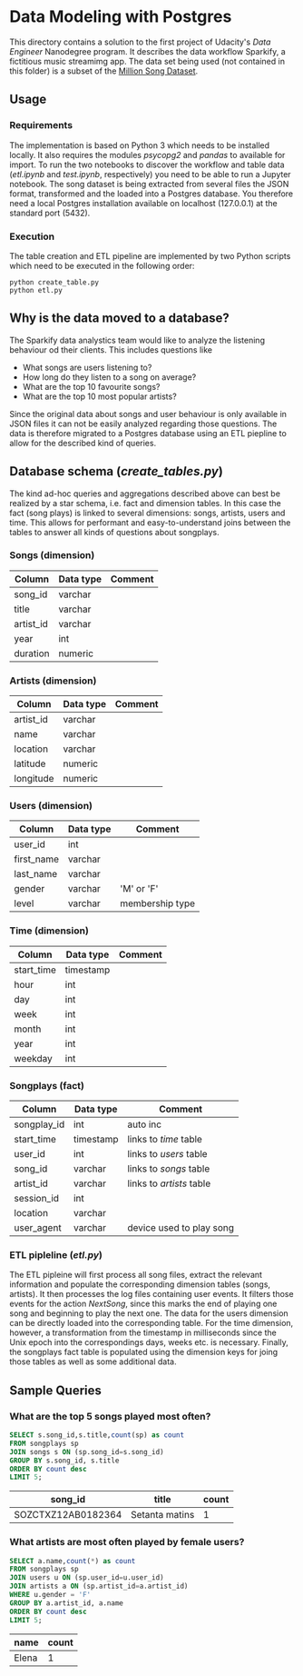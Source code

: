 # Data Modeling with Postgres
This directory contains a solution to the first project of Udacity's *Data Engineer* Nanodegree program. It describes the data workflow Sparkify, a fictitious music streamimg app. The data set being used (not contained in this folder) is a subset of the [Million Song Dataset](https://labrosa.ee.columbia.edu/millionsong/).

## Usage

### Requirements
The implementation is based on Python 3 which needs to be installed locally. It also requires the modules *psycopg2* and *pandas* to available for import. To run the two notebooks to discover the workflow and table data (*etl.ipynb* and *test.ipynb*, respectively) you need to be able to run a Jupyter notebook.
The song dataset is being extracted from several files the JSON format, transformed and the loaded into a Postgres database. You therefore need a local Postgres installation available on localhost (127.0.0.1) at the standard port (5432).

### Execution
The table creation and ETL pipeline are implemented by two Python scripts which need to be executed in the following order:
```
python create_table.py
python etl.py
```

## Why is the data moved to a database?
The Sparkify data analystics team would like to analyze the listening behaviour od their clients. This includes questions like
* What songs are users listening to?
* How long do they listen to a song on average?
* What are the top 10 favourite songs?
* What are the top 10 most popular artists?

Since the original data about songs and user behaviour is only available in JSON files it can not be easily analyzed regarding those questions. The data is therefore migrated to a Postgres database using an ETL piepline to allow for the described kind of queries.

## Database schema (*create_tables.py*)
The kind ad-hoc queries and aggregations described above can best be realized by a star schema, i.e. fact and dimension tables. In this case the fact (song plays) is linked to several dimensions: songs, artists, users and time. This allows for performant and easy-to-understand joins between the tables to answer all kinds of questions about songplays.

### Songs (dimension)

| Column   | Data type | Comment |
| -------  | --------- | ------- |
| song_id  | varchar   |         |
| title    | varchar   |         |
| artist_id| varchar   |         |
| year     | int       |         |
| duration | numeric   |         |


### Artists (dimension)

| Column   | Data type | Comment |
| -------  | --------- | ------- |
| artist_id| varchar   |         |
| name     | varchar   |         |
| location | varchar   |         |
| latitude | numeric   |         |
| longitude| numeric   |         |

### Users (dimension)

| Column    | Data type | Comment |
| -------   | --------- | ------- |
| user_id   | int       |         |
| first_name| varchar   |         |
| last_name | varchar   |         |
| gender    | varchar   | 'M' or 'F'|
| level     | varchar   | membership type|

### Time (dimension)

| Column     | Data type | Comment |
| -------    | --------- | ------- |
| start_time | timestamp |         |
| hour       | int       |         |
| day        | int       |         |
| week       | int       |         |
| month      | int       |         |
| year       | int       |         |
| weekday    | int       |         |

### Songplays (fact)

| Column      | Data type | Comment |
| -------     | --------- | ------- |
| songplay_id | int       | auto inc|
| start_time  | timestamp | links to *time* table|
| user_id     | int       | links to *users* table |
| song_id     | varchar   | links to *songs* table |
| artist_id   | varchar   | links to *artists* table |
| session_id  | int       |         |
| location    | varchar   |         |
| user_agent  | varchar   | device used to play song  |

### ETL pipleline (*etl.py*)
The ETL pipleine will first process all song files, extract the relevant information and populate the corresponding dimension tables (songs, artists). It then processes the log files containing user events. It filters those events for the action *NextSong*, since this marks the end of playing one song and beginning to play the next one. The data for the users dimension can be directly loaded into the corresponding table. For the time dimension, however, a transformation from the timestamp in milliseconds since the Unix epoch into the correspondings days, weeks etc. is necessary.
Finally, the songplays fact table is populated using the dimension keys for joing those tables as well as some additional data.

## Sample Queries
### What are the top 5 songs played most often?
```SQL
SELECT s.song_id,s.title,count(sp) as count
FROM songplays sp
JOIN songs s ON (sp.song_id=s.song_id)
GROUP BY s.song_id, s.title
ORDER BY count desc
LIMIT 5;
```
|song_id 	|title 	|count|
|-----------|-------|-----|
|SOZCTXZ12AB0182364 	|Setanta matins 	|1|

### What artists are most often played by female users?
```SQL
SELECT a.name,count(*) as count
FROM songplays sp
JOIN users u ON (sp.user_id=u.user_id)
JOIN artists a ON (sp.artist_id=a.artist_id)
WHERE u.gender = 'F'
GROUP BY a.artist_id, a.name
ORDER BY count desc
LIMIT 5;
```
|name |count|
|-----|-----|
|Elena|1  |